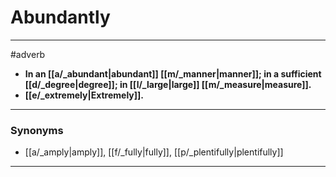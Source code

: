# Abundantly
---
#adverb
- **In an [[a/_abundant|abundant]] [[m/_manner|manner]]; in a sufficient [[d/_degree|degree]]; in [[l/_large|large]] [[m/_measure|measure]].**
- **[[e/_extremely|Extremely]].**
---
### Synonyms
- [[a/_amply|amply]], [[f/_fully|fully]], [[p/_plentifully|plentifully]]
---
